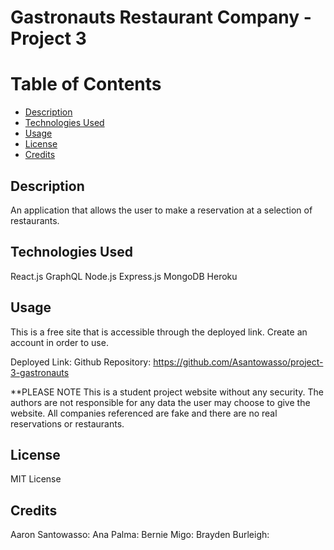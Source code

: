 # Gastronauts Restaurant Company - Project 3

# Table of Contents
- [Description](#description)
- [Technologies Used](#technologies-used)
- [Usage](#usage)
- [License](#license)
- [Credits](#credits)

## Description
An application that allows the user to make a reservation at a selection of restaurants. 

## Technologies Used
React.js
GraphQL
Node.js
Express.js
MongoDB
Heroku

## Usage
This is a free site that is accessible through the deployed link. Create an account in order to use. 

Deployed Link:
Github Repository: https://github.com/Asantowasso/project-3-gastronauts

**PLEASE NOTE This is a student project website without any security. The authors are not responsible for any data the user may choose to give the website. All companies referenced are fake and there are no real reservations or restaurants. 

## License
MIT License

## Credits
Aaron Santowasso: <!--Github Link-->
Ana Palma: <!--Github Link-->
Bernie Migo: <!--Github Link-->
Brayden Burleigh: <!--Github Link-->
